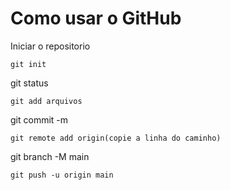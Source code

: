 <h1>Como usar o GitHub</h1>


Iniciar o repositorio

```
git init

```
git status
```
git add arquivos

```
git commit -m
```
git remote add origin(copie a linha do caminho)

```
git branch -M main
```
git push -u origin main
